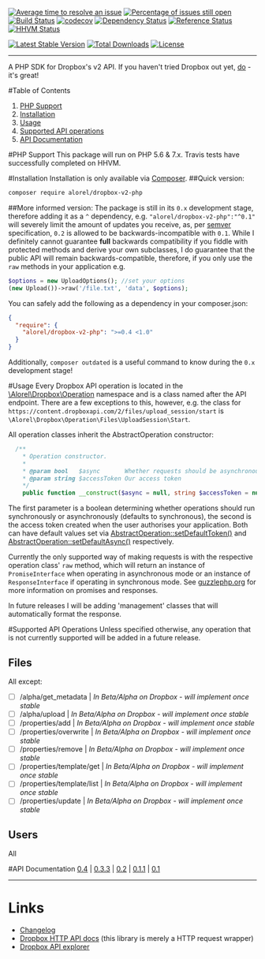 [![Average time to resolve an issue](http://isitmaintained.com/badge/resolution/alorel/dropbox-v2-php.svg)](http://isitmaintained.com/project/alorel/dropbox-v2-php "Average time to resolve an issue")
[![Percentage of issues still open](http://isitmaintained.com/badge/open/alorel/dropbox-v2-php.svg)](http://isitmaintained.com/project/alorel/dropbox-v2-php "Percentage of issues still open")
[![Build Status](https://travis-ci.org/Alorel/dropbox-v2-php.svg?branch=master)](https://travis-ci.org/Alorel/dropbox-v2-php)
[![codecov](https://codecov.io/gh/Alorel/dropbox-v2-php/branch/master/graph/badge.svg)](https://codecov.io/gh/Alorel/dropbox-v2-php)
[![Dependency Status](https://www.versioneye.com/user/projects/5756bd6b7757a0004a1de150/badge.svg)](https://www.versioneye.com/user/projects/5756bd6b7757a0004a1de150)
[![Reference Status](https://www.versioneye.com/php/alorel:dropbox-v2-php/reference_badge.svg)](https://www.versioneye.com/php/alorel:dropbox-v2-php/references)
[![HHVM Status](http://hhvm.h4cc.de/badge/alorel/dropbox-v2-php.svg)](http://hhvm.h4cc.de/package/alorel/dropbox-v2-php)

[![Latest Stable Version](https://poser.pugx.org/alorel/dropbox-v2-php/v/stable)](https://packagist.org/packages/alorel/dropbox-v2-php)
[![Total Downloads](https://poser.pugx.org/alorel/dropbox-v2-php/downloads)](https://packagist.org/packages/alorel/dropbox-v2-php)
[![License](https://poser.pugx.org/alorel/dropbox-v2-php/license)](https://packagist.org/packages/alorel/dropbox-v2-php)

----------

A PHP SDK for Dropbox's v2 API. If you haven't tried Dropbox out yet, [do](https://db.tt/u56WHf8q "referral link") - it's great!

#Table of Contents

 1. [PHP Support](#php-support)
 2. [Installation](#installation)
 3. [Usage](#usage)
 4. [Supported API operations](#supported-api-operations)
 5. [API Documentation](#api-documentation)

#PHP Support
This package will run on PHP 5.6 & 7.x. Travis tests have successfully completed on HHVM.

#Installation
Installation is only available via [Composer](https://getcomposer.org/).
##Quick version:
```sh
composer require alorel/dropbox-v2-php
```
##More informed version:
The package is still in its `0.x` development stage, therefore adding it as a `^` dependency, e.g. `"alorel/dropbox-v2-php":"^0.1"` will severely limit the amount of updates you receive, as, per [semver](http://semver.org/#spec-item-4) specification, `0.2` is allowed to be backwards-incompatible with `0.1`. While I definitely cannot guarantee **full** backwards compatibility if you fiddle with protected methods and derive your own subclasses, I do guarantee that the public API will remain backwards-compatible, therefore, if you only use the `raw` methods in your application e.g.
```php
$options = new UploadOptions(); //set your options
(new Upload())->raw('/file.txt', 'data', $options);
```
You can safely add the following as a dependency in your composer.json:
```json
{
  "require": {
    "alorel/dropbox-v2-php": ">=0.4 <1.0"
  }
}
```
Additionally, `composer outdated` is a useful command to know during the `0.x` development stage!

#Usage
Every Dropbox API operation is located in the [\Alorel\Dropbox\Operation](https://cdn.rawgit.com/Alorel/dropbox-v2-php/0.3.3/docs/master/Alorel/Dropbox/Operation.html) namespace and is a class named after the API endpoint. There are a few exceptions to this, however, e.g. the class for `https://content.dropboxapi.com/2/files/upload_session/start` is `\Alorel\Dropbox\Operation\Files\UploadSession\Start`. 

All operation classes inherit the AbstractOperation constructor:
```php
  /**
    * Operation constructor.
    *
    * @param bool   $async       Whether requests should be asynchronous
    * @param string $accessToken Our access token
    */
    public function __construct($async = null, string $accessToken = null) {}
```
The first parameter is a boolean determining whether operations should run synchronously or asynchronously (defaults to synchronous), the second is the access token created when the user authorises your application. Both can have default values set via [AbstractOperation::setDefaultToken()](https://cdn.rawgit.com/Alorel/dropbox-v2-php/0.3.3/docs/master/Alorel/Dropbox/Operation/AbstractOperation.html#method_setDefaultToken) and [AbstractOperation::setDefaultAsync()](https://cdn.rawgit.com/Alorel/dropbox-v2-php/0.3.3/docs/master/Alorel/Dropbox/Operation/AbstractOperation.html#method_setDefaultAsync) respectively.

Currently the only supported way of making requests is with the respective operation class' `raw` method, which will return an instance of `PromiseInterface` when operating in asynchronous mode or an instance of `ResponseInterface` if operating in synchronous mode. See [guzzlephp.org](http://guzzlephp.org/) for more information on promises and responses.

In future releases I will be adding 'management' classes that will automatically format the response.

#Supported API Operations
Unless specified otherwise, any operation that is not currently supported will be added in a future release.

## Files
All except:

- [ ] /alpha/get_metadata | *In Beta/Alpha on Dropbox - will implement once stable*
- [ ] /alpha/upload | *In Beta/Alpha on Dropbox - will implement once stable*
- [ ] /properties/add | *In Beta/Alpha on Dropbox - will implement once stable*
- [ ] /properties/overwrite | *In Beta/Alpha on Dropbox - will implement once stable*
- [ ] /properties/remove | *In Beta/Alpha on Dropbox - will implement once stable*
- [ ] /properties/template/get | *In Beta/Alpha on Dropbox - will implement once stable*
- [ ] /properties/template/list | *In Beta/Alpha on Dropbox - will implement once stable*
- [ ] /properties/update | *In Beta/Alpha on Dropbox - will implement once stable*

## Users
All

#API Documentation
[0.4](https://cdn.rawgit.com/Alorel/dropbox-v2-php/0.4/docs/master/index.html) |
[0.3.3](https://cdn.rawgit.com/Alorel/dropbox-v2-php/0.3.3/docs/master/index.html) |
[0.2](https://cdn.rawgit.com/Alorel/dropbox-v2-php/0.2/docs/master/index.html) |
[0.1.1](https://cdn.rawgit.com/Alorel/dropbox-v2-php/0.1.1/docs/master/index.html) |
[0.1](https://cdn.rawgit.com/Alorel/dropbox-v2-php/0.1/docs/master/index.html)

----------

# Links
 - [Changelog](https://github.com/Alorel/dropbox-v2-php/releases)
 - [Dropbox HTTP API docs](https://www.dropbox.com/developers/documentation/http/documentation) (this library is merely a HTTP request wrapper)
 - [Dropbox API explorer](https://dropbox.github.io/dropbox-api-v2-explorer)